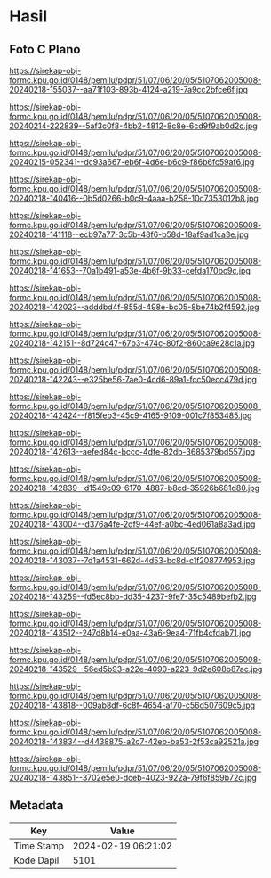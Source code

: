 # Hasil

## Foto C Plano

https://sirekap-obj-formc.kpu.go.id/0148/pemilu/pdpr/51/07/06/20/05/5107062005008-20240218-155037--aa71f103-893b-4124-a219-7a9cc2bfce6f.jpg

https://sirekap-obj-formc.kpu.go.id/0148/pemilu/pdpr/51/07/06/20/05/5107062005008-20240214-222839--5af3c0f8-4bb2-4812-8c8e-6cd9f9ab0d2c.jpg

https://sirekap-obj-formc.kpu.go.id/0148/pemilu/pdpr/51/07/06/20/05/5107062005008-20240215-052341--dc93a667-eb6f-4d6e-b6c9-f86b6fc59af6.jpg

https://sirekap-obj-formc.kpu.go.id/0148/pemilu/pdpr/51/07/06/20/05/5107062005008-20240218-140416--0b5d0266-b0c9-4aaa-b258-10c7353012b8.jpg

https://sirekap-obj-formc.kpu.go.id/0148/pemilu/pdpr/51/07/06/20/05/5107062005008-20240218-141118--ecb97a77-3c5b-48f6-b58d-18af9ad1ca3e.jpg

https://sirekap-obj-formc.kpu.go.id/0148/pemilu/pdpr/51/07/06/20/05/5107062005008-20240218-141653--70a1b491-a53e-4b6f-9b33-cefda170bc9c.jpg

https://sirekap-obj-formc.kpu.go.id/0148/pemilu/pdpr/51/07/06/20/05/5107062005008-20240218-142023--adddbd4f-855d-498e-bc05-8be74b2f4592.jpg

https://sirekap-obj-formc.kpu.go.id/0148/pemilu/pdpr/51/07/06/20/05/5107062005008-20240218-142151--8d724c47-67b3-474c-80f2-860ca9e28c1a.jpg

https://sirekap-obj-formc.kpu.go.id/0148/pemilu/pdpr/51/07/06/20/05/5107062005008-20240218-142243--e325be56-7ae0-4cd6-89a1-fcc50ecc479d.jpg

https://sirekap-obj-formc.kpu.go.id/0148/pemilu/pdpr/51/07/06/20/05/5107062005008-20240218-142424--f815feb3-45c9-4165-9109-001c7f853485.jpg

https://sirekap-obj-formc.kpu.go.id/0148/pemilu/pdpr/51/07/06/20/05/5107062005008-20240218-142613--aefed84c-bccc-4dfe-82db-3685379bd557.jpg

https://sirekap-obj-formc.kpu.go.id/0148/pemilu/pdpr/51/07/06/20/05/5107062005008-20240218-142839--d1549c09-6170-4887-b8cd-35926b681d80.jpg

https://sirekap-obj-formc.kpu.go.id/0148/pemilu/pdpr/51/07/06/20/05/5107062005008-20240218-143004--d376a4fe-2df9-44ef-a0bc-4ed061a8a3ad.jpg

https://sirekap-obj-formc.kpu.go.id/0148/pemilu/pdpr/51/07/06/20/05/5107062005008-20240218-143037--7d1a4531-662d-4d53-bc8d-c1f208774953.jpg

https://sirekap-obj-formc.kpu.go.id/0148/pemilu/pdpr/51/07/06/20/05/5107062005008-20240218-143259--fd5ec8bb-dd35-4237-9fe7-35c5489befb2.jpg

https://sirekap-obj-formc.kpu.go.id/0148/pemilu/pdpr/51/07/06/20/05/5107062005008-20240218-143512--247d8b14-e0aa-43a6-9ea4-71fb4cfdab71.jpg

https://sirekap-obj-formc.kpu.go.id/0148/pemilu/pdpr/51/07/06/20/05/5107062005008-20240218-143529--56ed5b93-a22e-4090-a223-9d2e608b87ac.jpg

https://sirekap-obj-formc.kpu.go.id/0148/pemilu/pdpr/51/07/06/20/05/5107062005008-20240218-143818--009ab8df-6c8f-4654-af70-c56d507609c5.jpg

https://sirekap-obj-formc.kpu.go.id/0148/pemilu/pdpr/51/07/06/20/05/5107062005008-20240218-143834--d4438875-a2c7-42eb-ba53-2f53ca92521a.jpg

https://sirekap-obj-formc.kpu.go.id/0148/pemilu/pdpr/51/07/06/20/05/5107062005008-20240218-143851--3702e5e0-dceb-4023-922a-79f6f859b72c.jpg


## Metadata

| Key        | Value               |
| ---------- | ------------------- |
| Time Stamp | 2024-02-19 06:21:02 |
| Kode Dapil | 5101                |



